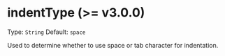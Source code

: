 # indentType (>= v3.0.0)
Type: `String`
Default: `space`

Used to determine whether to use space or tab character for indentation.
